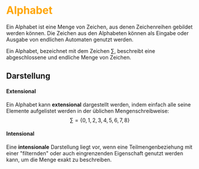# <font color = "orange">Alphabet</font>
Ein Alphabet ist eine Menge von Zeichen, aus denen Zeichenreihen gebildet werden können. 
Die Zeichen aus den Alphabeten können als Eingabe oder Ausgabe von endlichen Automaten genutzt werden.

Ein Alphabet, bezeichnet mit dem Zeichen $\sum$, beschreibt eine abgeschlossene und endliche Menge von Zeichen.
## Darstellung
#### Extensional
Ein Alphabet kann **extensional** dargestellt werden, indem einfach alle seine Elemente aufgelistet werden in der üblichen Mengenschreibweise:
$$\sum=\{0,1,2,3,4,5,6,7,8\}$$
#### Intensional
Eine **intensionale** Darstellung liegt vor, wenn eine Teilmengenbeziehung mit einer "filternden" oder auch eingrenzenden Eigenschaft genutzt werden kann, um die Menge exakt zu beschreiben.
